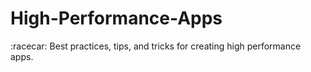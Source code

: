 # High-Performance-Apps
:racecar: Best practices, tips, and tricks for creating high performance apps.
